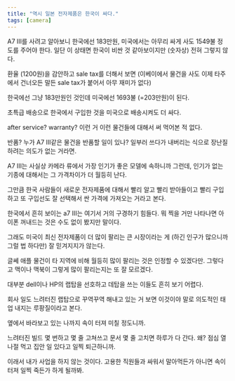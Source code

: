 ```yaml
---
title: "역시 일본 전자제품은 한국이 싸다."
tags: [camera]
---
```


A7 III를 사려고 알아보니 한국에선 183만원, 미국에서는 아무리 싸게 사도 1549불 정도를 주어야 한다. 일단 이 상태면 한국이 비싼 것 같아보이지만 (숫자상) 전혀 그렇지 않다.

환율 (1200원)을 감안하고 sale tax를 더해서 보면 (이베이에서 물건을 사도 이제 타주에서 건너오든 말든 sale tax가 붙어서 아무 재미가 없다)

한국에선 그냥 183만원인 것인데 미국에선 1693불 (=203만원)이 된다.

초특급 배송으로 한국에서 구입한 것을 미국으로 배송시켜도 더 싸다.

after service? warranty? 이런 거 이런 물건들에 대해서 써 먹어본 적 없다.

반품? 누가 A7 III같은 물건을 반품할 일이 있나? 일부러 쓰다가 내버리는 식으로 장난질하려는 의도가 없는 거라면.

A7 III는 사실상 카메라 류에서 가장 인기가 좋은 모델에 속하니까 그런데, 인기가 없는 기종에 대해서는 그 가격차이가 더 월등히 난다.

그만큼 한국 사람들이 새로운 전자제품에 대해서 빨리 알고 빨리 받아들이고 빨리 구입하고 또 구입선도 잘 선택해서 싼 가격에 가져오는 거라고 본다.

한국에서 흔히 보이는 a7 III는 여기서 거의 구경하기 힘들다. 뭐 찍을 거만 나타나면 아이폰 꺼내드는 것은 수도 없이 봤지만 말이다. 

그래도 미국이 최신 전자제품이 더 많이 팔리는 큰 시장이라는 게 (하긴 인구가 많으니까 그럴 법 하다만) 잘 믿겨지지가 않는다. 

글쎄 애플 물건이 타 지역에 비해 월등히 많이 팔리는 것은 인정할 수 있겠다만. 그렇다고 맥이나 맥북이 그렇게 많이 팔리는지는 또 잘 모르겠다.

대부분 dell이나 HP의 랩탑을 선호하고 데탑을 쓰는 이들도 흔히 보기 어렵다. 

회사 일도 느려터진 랩탑으로 꾸역꾸역 해내고 있는 거 보면 이것이야 말로 의도적인 태업 내지는 루팡질이라고 본다. 

옆에서 바라보고 있는 나까지 속이 터져 미칠 정도니까. 

느려터진 빌드 몇 번하고 몇 줄 고쳐쓰고 문서 몇 줄 고치면 하루가 다 간다. 왜? 점심 열나절 먹고 집안 일 있다고 일찍 퇴근하니까. 

이래서 내가 사업을 하지 않는 것이다. 고용한 직원들과 싸워서 말아먹든가 아니면 속이 터져 일찍 죽든가 하게 될까봐.